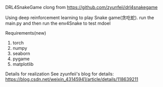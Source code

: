 DRL4SnakeGame
clong from https://github.com/zyunfeii/drl4snakegame

Using deep reinforcement learning to play Snake game(贪吃蛇).
run the main.py and then run the env4Snake to test mdoel

Requirements(new)
1. torch
2. numpy
3. seaborn
4. pygame
5. matplotlib

Details for realization
See zyunfeii's blog for details:
https://blog.csdn.net/weixin_43145941/article/details/118639211

